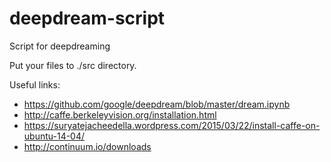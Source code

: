 # deepdream-script
Script for deepdreaming

Put your files to ./src directory.

Useful links:
- https://github.com/google/deepdream/blob/master/dream.ipynb
- http://caffe.berkeleyvision.org/installation.html
- https://suryatejacheedella.wordpress.com/2015/03/22/install-caffe-on-ubuntu-14-04/
- http://continuum.io/downloads

